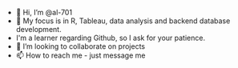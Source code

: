 - 👋 Hi, I’m @al-701
- 👀 My focus is in R, Tableau, data analysis and backend database development.
- I'm a learner regarding Github, so I ask for your patience.
- 💞️ I’m looking to collaborate on projects
- 📫 How to reach me - just message me

<!---
al-701/al-701 is a ✨ special ✨ repository because its `README.md` (this file) appears on your GitHub profile.
You can click the Preview link to take a look at your changes.
--->
